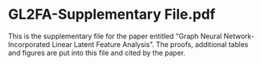 # GL2FA-Supplementary File.pdf
This is the supplementary file for the paper entitled “Graph Neural Network-Incorporated Linear Latent Feature Analysis”. The proofs, additional tables and figures are put into this file and cited by the paper.
